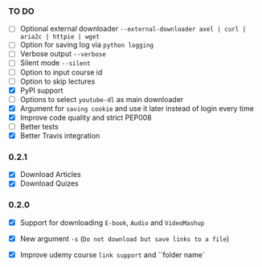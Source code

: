 ### TO DO

- [ ] Optional external downloader `--external-downloader axel | curl | aria2c | httpie | wget` 
- [ ] Option for saving log via `python logging`
- [ ] Verbose output `--verbose`
- [ ] Silent mode `--silent`
- [ ] Option to input course id
- [ ] Option to skip lectures
- [X] PyPI support
- [ ] Options to select `youtube-dl` as main downloader
- [X] Argument for ``saving cookie`` and use it later instead of login every time
- [X] Improve code quality and strict PEP008
- [ ] Better tests
- [X] Better Travis integration

### 0.2.1

- [X] Download Articles
- [X] Download Quizes

### 0.2.0

- [X] Support for downloading ```E-book```, ```Audio``` and ```VideoMashup```
- [X] New argument ```-s``` (``Do not download but save links to a file``)
- [X] Improve udemy course ``link support`` and ``folder name`



 
